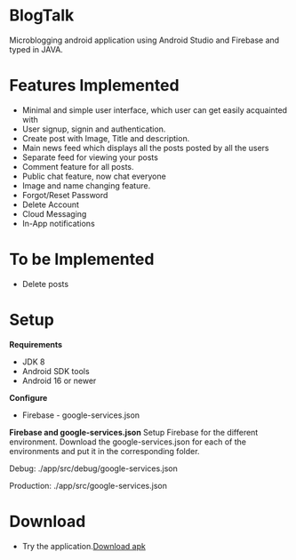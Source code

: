 # BlogTalk
Microblogging android application using Android Studio and Firebase and typed in JAVA.

# Features Implemented
<ul>
  <li>Minimal and simple user interface, which user can get easily acquainted with</li>
  <li>User signup, signin and authentication.</li>
  <li>Create post with Image, Title and description.</li>
  <li>Main news feed which displays all the posts posted by all the users</li>
  <li>Separate feed for viewing your posts</li>
  <li>Comment feature for all posts.</li>
  <li>Public chat feature, now chat everyone</li>
  <li>Image and name changing feature.</li>
  <li>Forgot/Reset Password</li>
  <li>Delete Account</li>
  <li>Cloud Messaging</li>
  <li>In-App notifications</li>
</ul>

# To be Implemented
<ul>
  <li>Delete posts</li>
</ul>

# Setup
<strong>Requirements</strong>
<ul>
  <li>JDK 8</li>
  <li>Android SDK tools</li>
  <li>Android 16 or newer</li>
</ul>
<strong>Configure</strong>
<ul>
  <li>Firebase - google-services.json</li>
</ul>
<strong>Firebase and google-services.json</strong>
Setup Firebase for the different environment. Download the google-services.json for each of the environments and put it in the corresponding folder.

Debug: ./app/src/debug/google-services.json

Production: ./app/src/google-services.json

# Download
* Try the application.<a href="https://github.com/cs5-sam/BlogTalk/tree/master/app/release/app-release.apk" target="_blank" download>Download apk</a>
